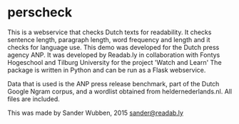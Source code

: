 # perscheck
This is a webservice that checks Dutch texts for readability. It checks sentence length, paragraph length, word frequency and length and it checks for language use.
This demo was developed for the Dutch press agency ANP. It was developed by Readab.ly in collaboration with Fontys Hogeschool and Tilburg University for the project 'Watch and Learn'
The package is written in Python and can be run as a Flask webservice.

Data that is used is the ANP press release benchmark, part of the Dutch Google Ngram corpus, and a wordlist obtained from heldernederlands.nl. All files are included.

This was made by Sander Wubben, 2015
sander@readab.ly
